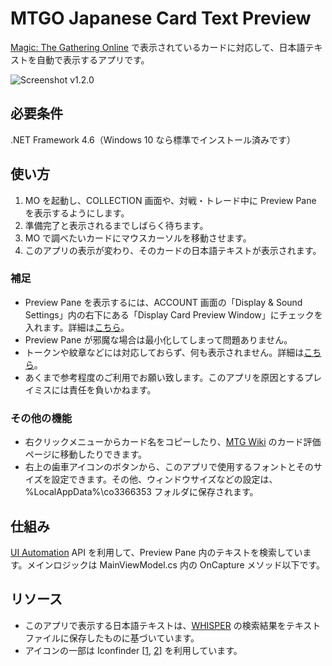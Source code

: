 # MTGO Japanese Card Text Preview
[Magic: The Gathering Online](http://www.mtgo.com/) で表示されているカードに対応して、日本語テキストを自動で表示するアプリです。

![Screenshot v1.2.0](https://cloud.githubusercontent.com/assets/22735830/19632786/101c571a-99e5-11e6-911b-2e4f5db34240.png)

## 必要条件
.NET Framework 4.6（Windows 10 なら標準でインストール済みです）

## 使い方
1. MO を起動し、COLLECTION 画面や、対戦・トレード中に Preview Pane を表示するようにします。
2. 準備完了と表示されるまでしばらく待ちます。
3. MO で調べたいカードにマウスカーソルを移動させます。
4. このアプリの表示が変わり、そのカードの日本語テキストが表示されます。

### 補足
* Preview Pane を表示するには、ACCOUNT 画面の「Display & Sound Settings」内の右下にある「Display Card Preview Window」にチェックを入れます。詳細は[こちら](https://github.com/fog-bank/mojp/wiki/Preview-Pane-%E3%82%92%E8%A1%A8%E7%A4%BA%E3%81%95%E3%81%9B%E3%82%8B%E6%96%B9%E6%B3%95)。
* Preview Pane が邪魔な場合は最小化してしまって問題ありません。
* トークンや紋章などには対応しておらず、何も表示されません。詳細は[こちら](https://github.com/fog-bank/mojp/wiki/%E4%B8%8D%E5%85%B7%E5%90%88)。
* あくまで参考程度のご利用でお願い致します。このアプリを原因とするプレイミスには責任を負いかねます。

### その他の機能
* 右クリックメニューからカード名をコピーしたり、[MTG Wiki](http://mtgwiki.com/) のカード評価ページに移動したりできます。
* 右上の歯車アイコンのボタンから、このアプリで使用するフォントとそのサイズを設定できます。その他、ウィンドウサイズなどの設定は、%LocalAppData%\co3366353 フォルダに保存されます。

## 仕組み
[UI Automation](https://msdn.microsoft.com/ja-jp/library/ms753388.aspx) API を利用して、Preview Pane 内のテキストを検索しています。メインロジックは MainViewModel.cs 内の OnCapture メソッド以下です。

## リソース
* このアプリで表示する日本語テキストは、[WHISPER](http://whisper.wisdom-guild.net/) の検索結果をテキストファイルに保存したものに基づいています。
* アイコンの一部は Iconfinder \[[1](https://www.iconfinder.com/icons/6000/book_dictionary_learn_school_translate_icon#size=128), [2](https://www.iconfinder.com/icons/285680/camera_icon#size=16)\] を利用しています。
